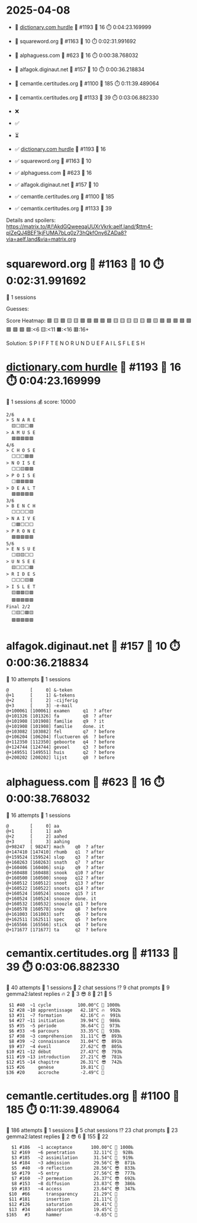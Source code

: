 # 2025-04-08

- 🔗 [dictionary.com hurdle](https://play.dictionary.com/games/todays-hurdle) 🧩 #1193 🥳 16 ⏱️ 0:04:23.169999
- 🔗 squareword.org 🧩 #1163 🥳 10 ⏱️ 0:02:31.991692
- 🔗 alphaguess.com 🧩 #623 🥳 16 ⏱️ 0:00:38.768032
- 🔗 alfagok.diginaut.net 🧩 #157 🥳 10 ⏱️ 0:00:36.218834
- 🔗 cemantle.certitudes.org 🧩 #1100 🥳 185 ⏱️ 0:11:39.489064
- 🔗 cemantix.certitudes.org 🧩 #1133 🥳 39 ⏱️ 0:03:06.882330

- ❌
- ✅
- ⏳

- ✅ [dictionary.com hurdle](https://play.dictionary.com/games/todays-hurdle) 🧩 #1193 🥳 16
- ✅ squareword.org 🧩 #1163 🥳 10
- ✅ alphaguess.com 🧩 #623 🥳 16
- ✅ alfagok.diginaut.net 🧩 #157 🥳 10
- ✅ cemantle.certitudes.org 🧩 #1100 🥳 185
- ✅ cemantix.certitudes.org 🧩 #1133 🥳 39

Details and spoilers: https://matrix.to/#/!AkdGQweeqaUUXrVkrk:aelf.land/$ttm4-plZeQJ4BEF1kjFUMA7bLq0z73hQkfOny6ZADa8?via=aelf.land&via=matrix.org

# squareword.org 🧩 #1163 🥳 10 ⏱️ 0:02:31.991692

📜 1 sessions

Guesses:

Score Heatmap:
    🟩 🟨 🟩 🟨 🟨
    🟩 🟩 🟩 🟩 🟩
    🟨 🟨 🟨 🟨 🟨
    🟩 🟨 🟩 🟩 🟩
    🟩 🟩 🟩 🟩 🟩
    🟩:<6 🟨:<11 🟧:<16 🟥:16+

Solution:
    S P I F F
    T E N O R
    U N D U E
    F A I L S
    F L E S H

# [dictionary.com hurdle](https://play.dictionary.com/games/todays-hurdle) 🧩 #1193 🥳 16 ⏱️ 0:04:23.169999

📜 1 sessions
💰 score: 10000

    2/6
    > S N A R E
      🟨⬜🟨⬜🟩
    > A M U S E
      🟩🟩🟩🟩🟩
    4/6
    > C H O S E
      ⬜⬜⬜🟩🟩
    > N O I S E
      ⬜⬜🟨🟩🟩
    > P O I S E
      ⬜🟩🟩🟩🟩
    > D E A L T
      🟩🟩🟩🟩🟩
    3/6
    > B E N C H
      ⬜⬜⬜⬜🟨
    > N A I V E
      ⬜🟩⬜⬜⬜
    > P R O N E
      🟩🟩🟩🟩🟩
    5/6
    > E N S U E
      ⬜🟨🟨⬜⬜
    > U N S E E
      🟨⬜⬜⬜🟩
    > R I D E S
      ⬜⬜⬜🟨🟩
    > I S L E T
      🟨🟩🟩🟨🟩
      🟩🟩🟩🟩🟩
    Final 2/2
      ⬜🟨⬜🟩🟨
      🟩🟩🟩🟩🟩

# alfagok.diginaut.net 🧩 #157 🥳 10 ⏱️ 0:00:36.218834

🤔 10 attempts
📜 1 sessions

    @        [     0] &-teken    
    @+1      [     1] &-tekens   
    @+2      [     2] -cijferig  
    @+3      [     3] -e-mail    
    @+100061 [100061] examen     q1  ? after
    @+101326 [101326] fa         q8  ? after
    @+101908 [101908] familie    q9  ? it
    @+101908 [101908] familie    done. it
    @+103082 [103082] fel        q7  ? before
    @+106204 [106204] fluctueren q6  ? before
    @+112350 [112350] geboorte   q4  ? before
    @+124744 [124744] gevoel     q3  ? before
    @+149551 [149551] huis       q2  ? before
    @+200202 [200202] lijst      q0  ? before

# alphaguess.com 🧩 #623 🥳 16 ⏱️ 0:00:38.768032

🤔 16 attempts
📜 1 sessions

    @        [     0] aa      
    @+1      [     1] aah     
    @+2      [     2] aahed   
    @+3      [     3] aahing  
    @+98247  [ 98247] mach    q0  ? after
    @+147410 [147410] rhumb   q1  ? after
    @+159524 [159524] slop    q3  ? after
    @+160263 [160263] snath   q7  ? after
    @+160406 [160406] snip    q9  ? after
    @+160488 [160488] snook   q10 ? after
    @+160500 [160500] snoop   q12 ? after
    @+160512 [160512] snoot   q13 ? after
    @+160522 [160522] snoots  q14 ? after
    @+160524 [160524] snooze  q15 ? it
    @+160524 [160524] snooze  done. it
    @+160532 [160532] snoozle q11 ? before
    @+160578 [160578] snow    q8  ? before
    @+161003 [161003] soft    q6  ? before
    @+162511 [162511] spec    q5  ? before
    @+165566 [165566] stick   q4  ? before
    @+171677 [171677] ta      q2  ? before

# cemantix.certitudes.org 🧩 #1133 🥳 39 ⏱️ 0:03:06.882330

🤔 40 attempts
📜 1 sessions
🫧 2 chat sessions
⁉️ 9 chat prompts
🤖 9 gemma2:latest replies
🔥  2 🥵  3 😎  8 🥶 21 🧊  5

     $1 #40  ~1 cycle          100.00°C 🥳 1000‰
     $2 #28 ~10 apprentissage   42.18°C 🔥  992‰
     $3 #31  ~7 formation       42.16°C 🔥  991‰
     $4 #27 ~11 initiation      39.94°C 🥵  986‰
     $5 #35  ~5 période         36.64°C 🥵  973‰
     $6 #33  ~6 parcours        33.35°C 🥵  938‰
     $7 #38  ~3 compréhension   31.11°C 😎  893‰
     $8 #39  ~2 connaissance    31.04°C 😎  891‰
     $9 #37  ~4 éveil           27.62°C 😎  805‰
    $10 #21 ~12 début           27.43°C 😎  793‰
    $11 #19 ~13 introduction    27.21°C 😎  781‰
    $12 #15 ~14 chapitre        26.31°C 😎  742‰
    $15 #26     genèse          19.81°C 🥶
    $36 #20     accroche        -2.49°C 🧊

# cemantle.certitudes.org 🧩 #1100 🥳 185 ⏱️ 0:11:39.489064

🤔 186 attempts
📜 1 sessions
🫧 5 chat sessions
⁉️ 23 chat prompts
🤖 23 gemma2:latest replies
🥵   2 😎   6 🥶 155 🧊  22

      $1 #186   ~1 acceptance       100.00°C 🥳 1000‰
      $2 #169   ~6 penetration       32.11°C 🥵  928‰
      $3 #185   ~2 assimilation      31.54°C 🥵  919‰
      $4 #184   ~3 admission         29.56°C 😎  871‰
      $5  #40   ~9 reflection        28.56°C 😎  833‰
      $6 #179   ~5 entry             27.56°C 😎  777‰
      $7 #160   ~7 permeation        26.37°C 😎  692‰
      $8 #153   ~8 diffusion         23.83°C 😎  386‰
      $9 #183   ~4 access            23.64°C 😎  347‰
     $10  #66      transparency      21.29°C 🥶
     $11 #181      insertion         21.11°C 🥶
     $12 #126      saturation        20.41°C 🥶
     $13  #34      absorption        19.45°C 🥶
    $165   #3      hammer            -0.65°C 🧊
